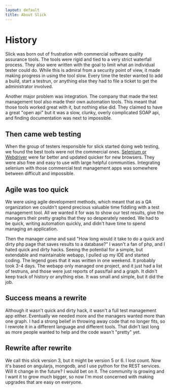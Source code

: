 ```yaml
---
layout: default
title: About Slick
---
```


History
=======

Slick was born out of frustration with commercial software quality assurance tools.  The tools were rigid and tied to
a very strict waterfall process.  They also were written with the goal to limit what an individual tester could do.
While this is admiral from a security point of view, it made making progress in using the tool slow.  Every time
the tester wanted to add a build, start a testrun, or anything else they had to file a ticket to get the administrator
involved.

Another major problem was integration.  The company that made the test management tool also made their own automation
tools.  This meant that those tools worked great with it, but nothing else did.  They claimed to have a great "open api"
but it was a slow, clunky, overly complicated SOAP api, and finding documentation was next to impossible.

Then came web testing
---------------------

When the group of testers responsible for slick started doing web testing, we found the best tools were not the
commercial ones.  [Selenium or Webdriver](http://www.seleniumhq.org) were far better and updated quicker for new
browsers.  They were also free and easy to use with large helpful communities.  Integrating selenium with those
commercial test management apps was somewhere between difficult and impossible.

Agile was too quick
-------------------

We were using agile development methods, which meant that as a QA organization we couldn't spend precious valuable time
fiddling with a test management tool.  All we wanted it for was to show our test results, give the managers their pretty
graphs that they so desperately needed.  We had to be quick, writing automation quickly, and didn't have time to
spend managing an application.

Then the manager came and said "How long would it take to do a quick and dirty php page that saves results to a
database?"  I wasn't a fan of php, and I hated quick and dirty hacks.  Seeing the potential for a simple, but extendable
and maintainable webapp, I pulled up my IDE and started coding.  The legend goes that it was written in one weekend.
It probably took 3-4 days.  The webapp only managed one project, and it just had a list of testruns, and those were
just reports of pass/fail and a graph.  It didn't keep track of history or anything else.  It was small and simple,
but it did the job.

Success means a rewrite
-----------------------

Although it wasn't quick and dirty hack, it wasn't a full test management app either.  Eventually we needed more
and the managers wanted more than one graph.  I had a strong belief in throwing away code that no longer fits, so I
rewrote it in a different language and different tools.  That didn't last long as more people wanted to help and
the code wasn't "pretty" yet.

Rewrite after rewrite
---------------------

We call this slick version 3, but it might be version 5 or 6.  I lost count.  Now it's based on angularjs, mongodb,
and I use python for the REST services.  Will it change in the future?  I would bet on it.  The community is growing
and I want it to grow much bigger, so now I'm most concerned with making upgrades that are easy on everyone.

